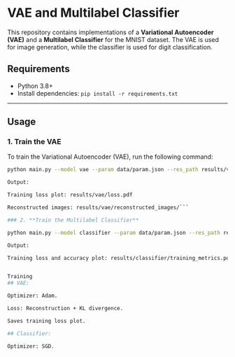 # VAE and Multilabel Classifier

This repository contains implementations of a **Variational Autoencoder (VAE)** and a **Multilabel Classifier** for the MNIST dataset. The VAE is used for image generation, while the classifier is used for digit classification.

## Requirements
- Python 3.8+
- Install dependencies: `pip install -r requirements.txt`

---

## Usage

### 1. **Train the VAE**
To train the Variational Autoencoder (VAE), run the following command:
```bash
python main.py --model vae --param data/param.json --res_path results/vae/ --verbosity 2

Output:

Training loss plot: results/vae/loss.pdf

Reconstructed images: results/vae/reconstructed_images/```

### 2. **Train the Multilabel Classifier**

python main.py --model classifier --param data/param.json --res_path results/classifier/ --verbosity 2

Output:

Training loss and accuracy plot: results/classifier/training_metrics.pdf


Training
## VAE:

Optimizer: Adam.

Loss: Reconstruction + KL divergence.

Saves training loss plot.

## Classifier:

Optimizer: SGD.
